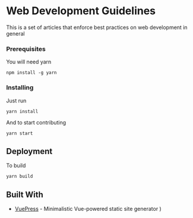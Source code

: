 # Web Development Guidelines

This is a set of articles that enforce best practices on web development in general

### Prerequisites

You will need yarn

```
npm install -g yarn
```

### Installing

Just run

```
yarn install
```

And to start contributing

```
yarn start
```

## Deployment

To build

```
yarn build
```

## Built With

* [VuePress](https://github.com/vuejs/vuepress) - Minimalistic Vue-powered static site generator
)

